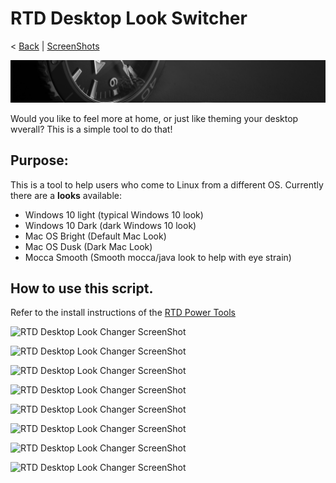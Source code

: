 # RTD Desktop Look Switcher
< [Back](https://github.com/vonschutter/RTD-Setup/blob/main/README.md) | [ScreenShots](Media_files/SCREENSHOTS.md)

![RTD Blind Install Media Header](Media_files/header-time.jpg "Executing the Script")

Would you like to feel more at home, or just like theming your desktop wverall? This is a simple tool to do that!

## Purpose:
This is a tool to help users who come to Linux from a different OS. Currently there are a **looks** available:

- Windows 10 light (typical Windows 10 look)
- Windows 10 Dark (dark Windows 10 look)
- Mac OS Bright (Default Mac Look)
- Mac OS Dusk (Dark Mac Look)
- Mocca Smooth (Smooth mocca/java look to help with eye strain)

## How to use this script. 
Refer to the install instructions of the [RTD Power Tools](https://github.com/vonschutter/RTD-Setup/blob/main/README.md)



![RTD Desktop Look Changer ScreenShot](ScrWinLi.png "Windows Light")

![RTD Desktop Look Changer ScreenShot](ScrWinDk.png "Windows Dark")

![RTD Desktop Look Changer ScreenShot](ScrMacLi.png "Mac Light")

![RTD Desktop Look Changer ScreenShot](ScrMacDk.png "Mac Dark")

![RTD Desktop Look Changer ScreenShot](ScrProLi.png "Pro Light")

![RTD Desktop Look Changer ScreenShot](ScrProDk.png "Pro Dark")

![RTD Desktop Look Changer ScreenShot](ScrMocca.png "Mocca Smooth")

![RTD Desktop Look Changer ScreenShot](ScrReset.png "Distributio Reset")
